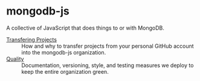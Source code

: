 # mongodb-js

A collective of JavaScript that does things to or with MongoDB.

<dl>
  <dt><a href="transferring.md">Transfering Projects</a></dt>
  <dd>
    How and why to transfer projects from your personal GitHub account into
    the mongodb-js organization.
  </dd>
  <dt><a href="quality.md">Quality</a></dt>
  <dd>
    Documentation, versioning, style, and testing measures we deploy to keep
    the entire organization green.
  </dd>
</dl>
